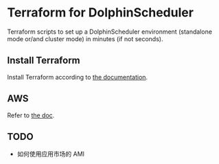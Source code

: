 # Terraform for DolphinScheduler

Terraform scripts to set up a DolphinScheduler environment (standalone mode or/and cluster mode) in minutes (if not seconds).

## Install Terraform

Install Terraform according to [the documentation](https://developer.hashicorp.com/terraform/downloads?product_intent=terraform).

## AWS

Refer to [the doc](aws/README.md).

## TODO

* 如何使用应用市场的 AMI

